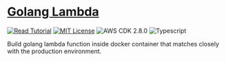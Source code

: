 # [Golang Lambda](https://apoorv.blog/golang-lambda-cdk/)

[![Read Tutorial](https://badgen.now.sh/badge/Read/Tutorial/purple)](https://apoorv.blog/golang-lambda-cdk/)
[![MIT License](https://badgen.now.sh/badge/License/MIT/blue)](https://github.com/apoorvmote/cdk-examples/blob/master/License.md)
![AWS CDK 2.8.0](https://badgen.net/badge/aws-cdk/2.8.0/yellow)
![Typescript](https://badgen.net/badge/icon/typescript?icon=typescript&label)

Build golang lambda function inside docker container that matches closely with the production environment. 